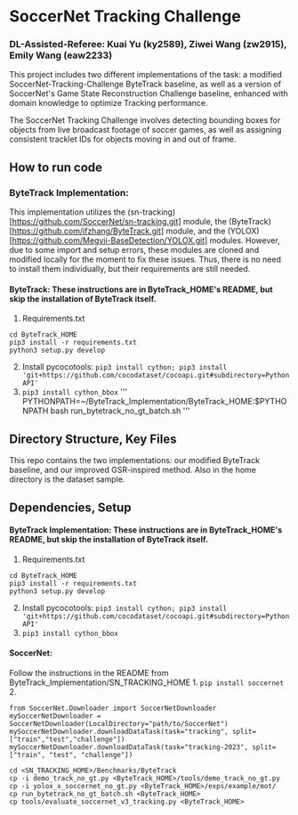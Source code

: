 # SoccerNet Tracking Challenge
### DL-Assisted-Referee: Kuai Yu (ky2589), Ziwei Wang (zw2915), Emily Wang (eaw2233)

This project includes two different implementations of the task: a modified SoccerNet-Tracking-Challenge ByteTrack baseline, as well as a version of SoccerNet's Game State Reconstruction Challenge baseline, enhanced with domain knowledge to optimize Tracking performance.  

The SoccerNet Tracking Challenge involves detecting bounding boxes for objects from live broadcast footage of soccer games, as well as assigning consistent tracklet IDs for objects moving in and out of frame.

## How to run code

### ByteTrack Implementation:
This implementation utilizes the (sn-tracking)[https://github.com/SoccerNet/sn-tracking.git] module, the (ByteTrack)[https://github.com/ifzhang/ByteTrack.git] module, and the (YOLOX)[https://github.com/Megvii-BaseDetection/YOLOX.git] modules.  However, due to some import and setup errors, these modules are cloned and modified locally for the moment to fix these issues.  Thus, there is no need to install them individually, but their requirements are still needed.

#### ByteTrack: These instructions are in ByteTrack_HOME's README, but skip the installation of ByteTrack itself.
1. Requirements.txt
```
cd ByteTrack_HOME
pip3 install -r requirements.txt
python3 setup.py develop
```
2. Install pycocotools: `pip3 install cython; pip3 install 'git+https://github.com/cocodataset/cocoapi.git#subdirectory=PythonAPI'`
3. `pip3 install cython_bbox`
'''
PYTHONPATH=~/ByteTrack_Implementation/ByteTrack_HOME:$PYTHONPATH bash run_bytetrack_no_gt_batch.sh
'''

## Directory Structure, Key Files
This repo contains the two implementations: our modified ByteTrack baseline, and our improved GSR-inspired method.  Also in the home directory is the dataset sample.

## Dependencies, Setup

#### ByteTrack Implementation: These instructions are in ByteTrack_HOME's README, but skip the installation of ByteTrack itself.
1. Requirements.txt
```
cd ByteTrack_HOME
pip3 install -r requirements.txt
python3 setup.py develop
```
2. Install pycocotools: `pip3 install cython; pip3 install 'git+https://github.com/cocodataset/cocoapi.git#subdirectory=PythonAPI'`
3. `pip3 install cython_bbox`

#### SoccerNet:
Follow the instructions in the README from ByteTrack_Implementation/SN_TRACKING_HOME
1. 
`pip install soccernet`
2.
```
from SoccerNet.Downloader import SoccerNetDownloader
mySoccerNetDownloader = SoccerNetDownloader(LocalDirectory="path/to/SoccerNet")
mySoccerNetDownloader.downloadDataTask(task="tracking", split=["train","test","challenge"])
mySoccerNetDownloader.downloadDataTask(task="tracking-2023", split=["train", "test", "challenge"])
```
    cd <SN_TRACKING_HOME>/Benchmarks/ByteTrack
    cp -i demo_track_no_gt.py <ByteTrack_HOME>/tools/demo_track_no_gt.py
    cp -i yolox_x_soccernet_no_gt.py <ByteTrack_HOME>/exps/example/mot/
    cp run_bytetrack_no_gt_batch.sh <ByteTrack_HOME>
    cp tools/evaluate_soccernet_v3_tracking.py <ByteTrack_HOME>


